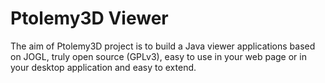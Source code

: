 # Ptolemy3D Viewer #

The aim of Ptolemy3D project is to build a Java viewer applications based on JOGL, truly open source (GPLv3), easy to use in your web page or in your desktop application and easy to extend.
